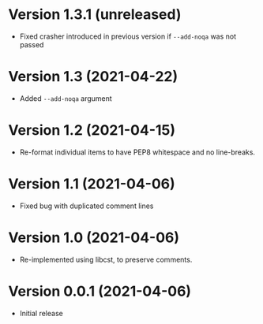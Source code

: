 # Version 1.3.1 (unreleased)

* Fixed crasher introduced in previous version if `--add-noqa` was not passed

# Version 1.3 (2021-04-22)

* Added `--add-noqa` argument

# Version 1.2 (2021-04-15)

* Re-format individual items to have PEP8 whitespace and no line-breaks.

# Version 1.1 (2021-04-06)

* Fixed bug with duplicated comment lines

# Version 1.0 (2021-04-06)

* Re-implemented using libcst, to preserve comments.

# Version 0.0.1 (2021-04-06)

* Initial release
